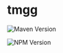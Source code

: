 # tmgg

![Maven Version](https://img.shields.io/maven-central/v/io.github.tmgg/tmgg-system-parent)

![NPM Version](https://img.shields.io/npm/v/%40tmgg%2Ftmgg-system)

